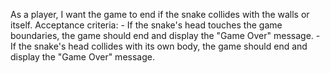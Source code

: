 As a player, I want the game to end if the snake collides with the walls or itself.
    Acceptance criteria:
    - If the snake's head touches the game boundaries, the game should end and display the "Game Over" message.
    - If the snake's head collides with its own body, the game should end and display the "Game Over" message.
